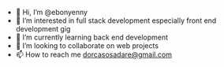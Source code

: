 - 👋 Hi, I’m @ebonyenny
- 👀 I’m interested in full stack development especially front end development gig
- 🌱 I’m currently learning back end development 
- 💞️ I’m looking to collaborate on web projects
- 📫 How to reach me dorcasosadare@gmail.com

<!---
ebonyenny/ebonyenny is a ✨ special ✨ repository because its `README.md` (this file) appears on your GitHub profile.
You can click the Preview link to take a look at your changes.
--->
